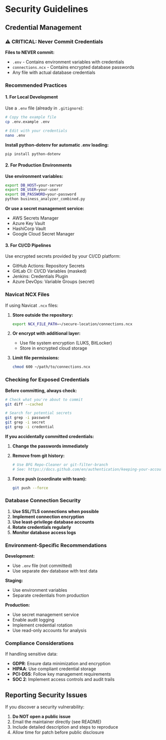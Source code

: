 # Security Guidelines

## Credential Management

### ⚠️ CRITICAL: Never Commit Credentials

**Files to NEVER commit:**
- `.env` - Contains environment variables with credentials
- `connections.ncx` - Contains encrypted database passwords
- Any file with actual database credentials

### Recommended Practices

#### 1. For Local Development

Use a `.env` file (already in `.gitignore`):

```bash
# Copy the example file
cp .env.example .env

# Edit with your credentials
nano .env
```

**Install python-dotenv for automatic .env loading:**
```bash
pip install python-dotenv
```

#### 2. For Production Environments

**Use environment variables:**
```bash
export DB_HOST=your-server
export DB_USER=your-user
export DB_PASSWORD=your-password
python business_analyzer_combined.py
```

**Or use a secret management service:**
- AWS Secrets Manager
- Azure Key Vault
- HashiCorp Vault
- Google Cloud Secret Manager

#### 3. For CI/CD Pipelines

Use encrypted secrets provided by your CI/CD platform:
- GitHub Actions: Repository Secrets
- GitLab CI: CI/CD Variables (masked)
- Jenkins: Credentials Plugin
- Azure DevOps: Variable Groups (secret)

### Navicat NCX Files

If using Navicat `.ncx` files:

1. **Store outside the repository:**
   ```bash
   export NCX_FILE_PATH=~/secure-location/connections.ncx
   ```

2. **Or encrypt with additional layer:**
   - Use file system encryption (LUKS, BitLocker)
   - Store in encrypted cloud storage

3. **Limit file permissions:**
   ```bash
   chmod 600 ~/path/to/connections.ncx
   ```

### Checking for Exposed Credentials

**Before committing, always check:**
```bash
# Check what you're about to commit
git diff --cached

# Search for potential secrets
git grep -i password
git grep -i secret
git grep -i credential
```

**If you accidentally committed credentials:**

1. **Change the passwords immediately**
2. **Remove from git history:**
   ```bash
   # Use BFG Repo-Cleaner or git-filter-branch
   # See: https://docs.github.com/en/authentication/keeping-your-account-and-data-secure/removing-sensitive-data-from-a-repository
   ```

3. **Force push (coordinate with team):**
   ```bash
   git push --force
   ```

### Database Connection Security

1. **Use SSL/TLS connections when possible**
2. **Implement connection encryption**
3. **Use least-privilege database accounts**
4. **Rotate credentials regularly**
5. **Monitor database access logs**

### Environment-Specific Recommendations

**Development:**
- Use `.env` file (not committed)
- Use separate dev database with test data

**Staging:**
- Use environment variables
- Separate credentials from production

**Production:**
- Use secret management service
- Enable audit logging
- Implement credential rotation
- Use read-only accounts for analysis

### Compliance Considerations

If handling sensitive data:
- **GDPR**: Ensure data minimization and encryption
- **HIPAA**: Use compliant credential storage
- **PCI-DSS**: Follow key management requirements
- **SOC 2**: Implement access controls and audit trails

## Reporting Security Issues

If you discover a security vulnerability:
1. **Do NOT open a public issue**
2. Email the maintainer directly (see README)
3. Include detailed description and steps to reproduce
4. Allow time for patch before public disclosure
